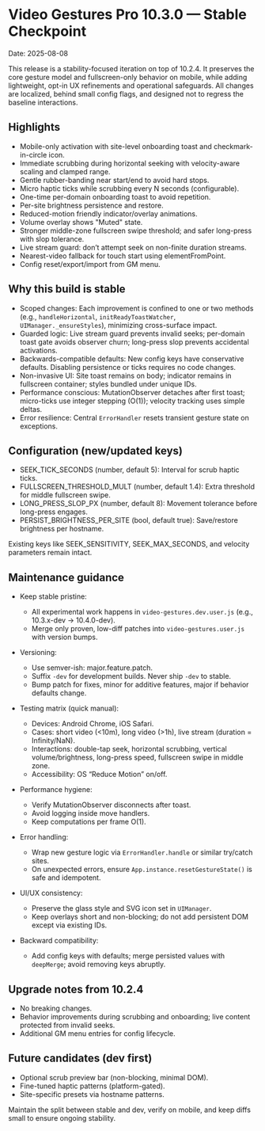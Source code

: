 # Video Gestures Pro 10.3.0 — Stable Checkpoint

Date: 2025-08-08

This release is a stability-focused iteration on top of 10.2.4. It preserves the core gesture model and fullscreen-only behavior on mobile, while adding lightweight, opt-in UX refinements and operational safeguards. All changes are localized, behind small config flags, and designed not to regress the baseline interactions.

## Highlights

- Mobile-only activation with site-level onboarding toast and checkmark-in-circle icon.
- Immediate scrubbing during horizontal seeking with velocity-aware scaling and clamped range.
- Gentle rubber-banding near start/end to avoid hard stops.
- Micro haptic ticks while scrubbing every N seconds (configurable).
- One-time per-domain onboarding toast to avoid repetition.
- Per-site brightness persistence and restore.
- Reduced-motion friendly indicator/overlay animations.
- Volume overlay shows "Muted" state.
- Stronger middle-zone fullscreen swipe threshold; and safer long-press with slop tolerance.
- Live stream guard: don’t attempt seek on non-finite duration streams.
- Nearest-video fallback for touch start using elementFromPoint.
- Config reset/export/import from GM menu.

## Why this build is stable

- Scoped changes: Each improvement is confined to one or two methods (e.g., `handleHorizontal`, `initReadyToastWatcher`, `UIManager._ensureStyles`), minimizing cross-surface impact.
- Guarded logic: Live stream guard prevents invalid seeks; per-domain toast gate avoids observer churn; long-press slop prevents accidental activations.
- Backwards-compatible defaults: New config keys have conservative defaults. Disabling persistence or ticks requires no code changes.
- Non-invasive UI: Site toast remains on body; indicator remains in fullscreen container; styles bundled under unique IDs.
- Performance conscious: MutationObserver detaches after first toast; micro-ticks use integer stepping (O(1)); velocity tracking uses simple deltas.
- Error resilience: Central `ErrorHandler` resets transient gesture state on exceptions.

## Configuration (new/updated keys)

- SEEK_TICK_SECONDS (number, default 5): Interval for scrub haptic ticks.
- FULLSCREEN_THRESHOLD_MULT (number, default 1.4): Extra threshold for middle fullscreen swipe.
- LONG_PRESS_SLOP_PX (number, default 8): Movement tolerance before long-press engages.
- PERSIST_BRIGHTNESS_PER_SITE (bool, default true): Save/restore brightness per hostname.

Existing keys like SEEK_SENSITIVITY, SEEK_MAX_SECONDS, and velocity parameters remain intact.

## Maintenance guidance

- Keep stable pristine:
  - All experimental work happens in `video-gestures.dev.user.js` (e.g., 10.3.x-dev → 10.4.0-dev).
  - Merge only proven, low-diff patches into `video-gestures.user.js` with version bumps.

- Versioning:
  - Use semver-ish: major.feature.patch.
  - Suffix `-dev` for development builds. Never ship `-dev` to stable.
  - Bump patch for fixes, minor for additive features, major if behavior defaults change.

- Testing matrix (quick manual):
  - Devices: Android Chrome, iOS Safari.
  - Cases: short video (<10m), long video (>1h), live stream (duration = Infinity/NaN).
  - Interactions: double-tap seek, horizontal scrubbing, vertical volume/brightness, long-press speed, fullscreen swipe in middle zone.
  - Accessibility: OS “Reduce Motion” on/off.

- Performance hygiene:
  - Verify MutationObserver disconnects after toast.
  - Avoid logging inside move handlers.
  - Keep computations per frame O(1).

- Error handling:
  - Wrap new gesture logic via `ErrorHandler.handle` or similar try/catch sites.
  - On unexpected errors, ensure `App.instance.resetGestureState()` is safe and idempotent.

- UI/UX consistency:
  - Preserve the glass style and SVG icon set in `UIManager`.
  - Keep overlays short and non-blocking; do not add persistent DOM except via existing IDs.

- Backward compatibility:
  - Add config keys with defaults; merge persisted values with `deepMerge`; avoid removing keys abruptly.

## Upgrade notes from 10.2.4

- No breaking changes.
- Behavior improvements during scrubbing and onboarding; live content protected from invalid seeks.
- Additional GM menu entries for config lifecycle.

## Future candidates (dev first)

- Optional scrub preview bar (non-blocking, minimal DOM).
- Fine-tuned haptic patterns (platform-gated).
- Site-specific presets via hostname patterns.

Maintain the split between stable and dev, verify on mobile, and keep diffs small to ensure ongoing stability.
